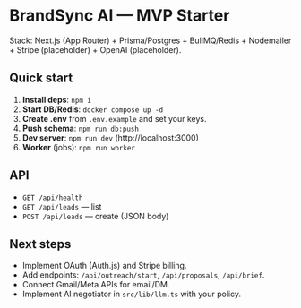 # BrandSync AI — MVP Starter

Stack: Next.js (App Router) + Prisma/Postgres + BullMQ/Redis + Nodemailer + Stripe (placeholder) + OpenAI (placeholder).

## Quick start
1. **Install deps**: `npm i`
2. **Start DB/Redis**: `docker compose up -d`
3. **Create .env** from `.env.example` and set your keys.
4. **Push schema**: `npm run db:push`
5. **Dev server**: `npm run dev` (http://localhost:3000)
6. **Worker** (jobs): `npm run worker`

## API
- `GET /api/health`
- `GET /api/leads` — list
- `POST /api/leads` — create (JSON body)

## Next steps
- Implement OAuth (Auth.js) and Stripe billing.
- Add endpoints: `/api/outreach/start`, `/api/proposals`, `/api/brief`.
- Connect Gmail/Meta APIs for email/DM.
- Implement AI negotiator in `src/lib/llm.ts` with your policy.
